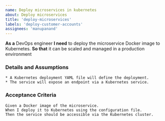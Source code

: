 ```yaml
---
name: Deploy microservices in kubernetes
about: Deploy microservices
title: 'deploy-microservices'
labels: 'deploy-customer-accounts'
assignees: 'manupanand'
---
```


**As a** DevOps engineer 
**I need** to deploy the microservice Docker image to Kubernetes.
**So that** it can be scaled and managed in a production environment
      
### Details and Assumptions
    * A Kubernetes deployment YAML file will define the deployment.
    * The service will expose an endpoint via a Kubernetes service.     

### Acceptance Criteria     
     
    Given a Docker image of the microservice.
    When I deploy it to Kubernetes using the configuration file.  
    Then the service should be accessible via the Kubernetes cluster.